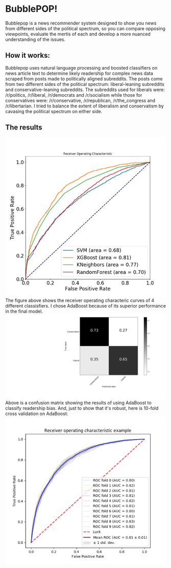 #      BubblePOP!        #


Bubblepop is a news recommender system designed to show you news from different sides of the political spectrum, so you can compare opposing viewpoints, evaluate the mertis of each and develop a more nuanced understanding of the issues.     


##	How it works:	##
Bubblepop uses natural language processing and boosted classifiers on news article text to determine likely readership for complex news data scraped from posts made to politically aligned subreddits.  The posts come from two different sides of the political spectrum: liberal-leaning subreddits and conservative-leaning subreddits.  The subreddits used for liberals were: /r/politics, /r/liberal, /r/democrats and /r/socialism while those for conservatives were: /r/conservative, /r/republican, /r/the_congress and /r/libertarian.  I tried to balance the extent of liberalism and conservatism by cavasing the political spectrum on either side.
##	The results	##
![alt text](graphs/ROC_Curves4.png "ROC Curve")
The figure above shows the receiver operating characteric curves of 4 different classisfiers.  I chose AdaBoost because of its superior performance in the final model.
![alt text](graphs/AdaBoostConfusionMatrix2.png "Confusion Matrix")
Above is a confusion matrix showing the results of using AdaBoost to classify readership bias.
And, just to show that it's robust, here is 10-fold cross validation on AdaBoost:
![alt text](graphs/ROC_CrossValidation_XGBoost_n200_depth5.png "ROC Curve")
